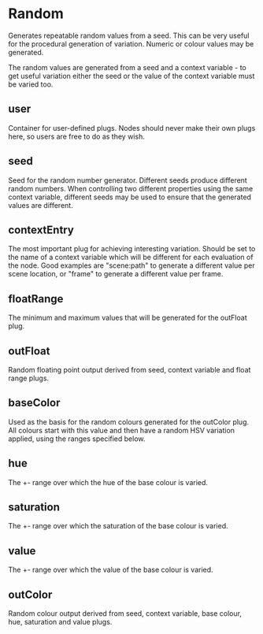 # Random

Generates repeatable random values from a seed. This can be
very useful for the procedural generation of variation.
Numeric or colour values may be generated.

The random values are generated from a seed and a context
variable - to get useful variation either the seed or the
value of the context variable must be varied too.

## user

 Container for user-defined plugs. Nodes
should never make their own plugs here,
so users are free to do as they wish.

## seed

 Seed for the random number generator. Different seeds
produce different random numbers. When controlling two
different properties using the same context variable,
different seeds may be used to ensure that the generated
values are different.

## contextEntry

 The most important plug for achieving interesting variation.
Should be set to the name of a context variable which will
be different for each evaluation of the node. Good examples
are "scene:path" to generate a different value per scene
location, or "frame" to generate a different value per frame.

## floatRange

 The minimum and maximum values that will be generated for the
outFloat plug.

## outFloat

 Random floating point output derived from seed, context variable
and float range plugs.

## baseColor

 Used as the basis for the random colours generated for the
outColor plug. All colours start with this value and then
have a random HSV variation applied, using the ranges specified
below.

## hue

 The +- range over which the hue of the base colour is varied.

## saturation

 The +- range over which the saturation of the base colour is varied.

## value

 The +- range over which the value of the base colour is varied.

## outColor

 Random colour output derived from seed, context variable, base
colour, hue, saturation and value plugs.

